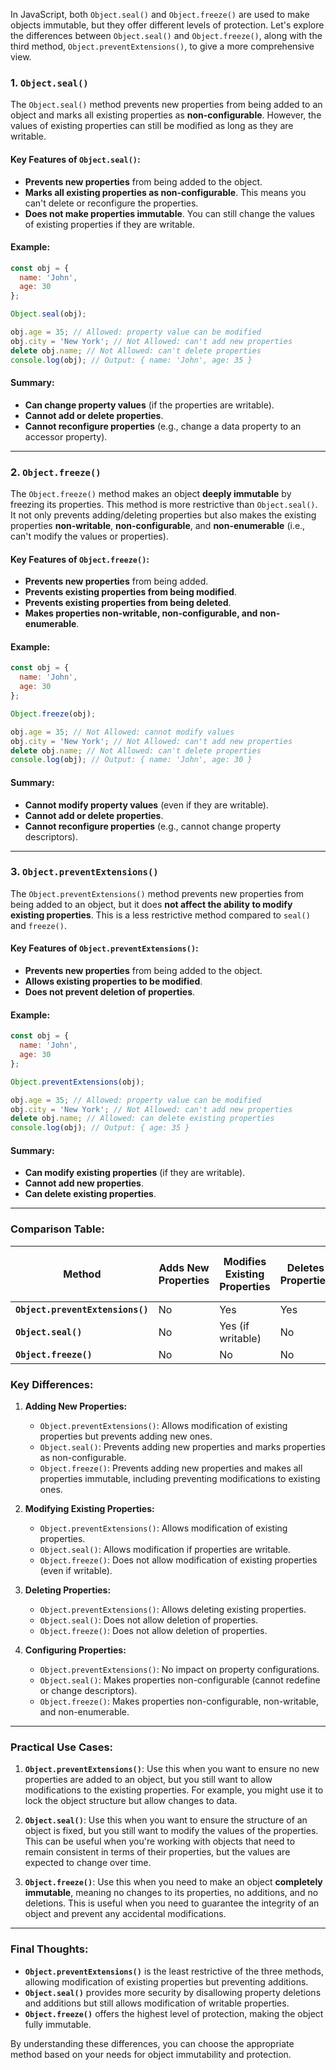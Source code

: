 In JavaScript, both `Object.seal()` and `Object.freeze()` are used to make objects immutable, but they offer different levels of protection. Let's explore the differences between `Object.seal()` and `Object.freeze()`, along with the third method, `Object.preventExtensions()`, to give a more comprehensive view.

### 1. **`Object.seal()`**

The `Object.seal()` method prevents new properties from being added to an object and marks all existing properties as **non-configurable**. However, the values of existing properties can still be modified as long as they are writable.

#### Key Features of `Object.seal()`:
- **Prevents new properties** from being added to the object.
- **Marks all existing properties as non-configurable**. This means you can't delete or reconfigure the properties.
- **Does not make properties immutable**. You can still change the values of existing properties if they are writable.

#### Example:
```javascript
const obj = {
  name: 'John',
  age: 30
};

Object.seal(obj);

obj.age = 35; // Allowed: property value can be modified
obj.city = 'New York'; // Not Allowed: can't add new properties
delete obj.name; // Not Allowed: can't delete properties
console.log(obj); // Output: { name: 'John', age: 35 }
```

#### Summary:
- **Can change property values** (if the properties are writable).
- **Cannot add or delete properties**.
- **Cannot reconfigure properties** (e.g., change a data property to an accessor property).

---

### 2. **`Object.freeze()`**

The `Object.freeze()` method makes an object **deeply immutable** by freezing its properties. This method is more restrictive than `Object.seal()`. It not only prevents adding/deleting properties but also makes the existing properties **non-writable**, **non-configurable**, and **non-enumerable** (i.e., can't modify the values or properties).

#### Key Features of `Object.freeze()`:
- **Prevents new properties** from being added.
- **Prevents existing properties from being modified**.
- **Prevents existing properties from being deleted**.
- **Makes properties non-writable, non-configurable, and non-enumerable**.

#### Example:
```javascript
const obj = {
  name: 'John',
  age: 30
};

Object.freeze(obj);

obj.age = 35; // Not Allowed: cannot modify values
obj.city = 'New York'; // Not Allowed: can't add new properties
delete obj.name; // Not Allowed: can't delete properties
console.log(obj); // Output: { name: 'John', age: 30 }
```

#### Summary:
- **Cannot modify property values** (even if they are writable).
- **Cannot add or delete properties**.
- **Cannot reconfigure properties** (e.g., cannot change property descriptors).

---

### 3. **`Object.preventExtensions()`**

The `Object.preventExtensions()` method prevents new properties from being added to an object, but it does **not affect the ability to modify existing properties**. This is a less restrictive method compared to `seal()` and `freeze()`.

#### Key Features of `Object.preventExtensions()`:
- **Prevents new properties** from being added to the object.
- **Allows existing properties to be modified**.
- **Does not prevent deletion of properties**.

#### Example:
```javascript
const obj = {
  name: 'John',
  age: 30
};

Object.preventExtensions(obj);

obj.age = 35; // Allowed: property value can be modified
obj.city = 'New York'; // Not Allowed: can't add new properties
delete obj.name; // Allowed: can delete existing properties
console.log(obj); // Output: { age: 35 }
```

#### Summary:
- **Can modify existing properties** (if they are writable).
- **Cannot add new properties**.
- **Can delete existing properties**.

---

### **Comparison Table:**

| Method                 | Adds New Properties   | Modifies Existing Properties | Deletes Properties | Makes Properties Non-Configurable |
|------------------------|-----------------------|------------------------------|--------------------|-----------------------------------|
| **`Object.preventExtensions()`** | No                    | Yes                          | Yes                | No                                |
| **`Object.seal()`**          | No                    | Yes (if writable)            | No                 | Yes                               |
| **`Object.freeze()`**        | No                    | No                           | No                 | Yes                               |

### **Key Differences**:

1. **Adding New Properties:**
   - `Object.preventExtensions()`: Allows modification of existing properties but prevents adding new ones.
   - `Object.seal()`: Prevents adding new properties and marks properties as non-configurable.
   - `Object.freeze()`: Prevents adding new properties and makes all properties immutable, including preventing modifications to existing ones.

2. **Modifying Existing Properties:**
   - `Object.preventExtensions()`: Allows modification of existing properties.
   - `Object.seal()`: Allows modification if properties are writable.
   - `Object.freeze()`: Does not allow modification of existing properties (even if writable).

3. **Deleting Properties:**
   - `Object.preventExtensions()`: Allows deleting existing properties.
   - `Object.seal()`: Does not allow deletion of properties.
   - `Object.freeze()`: Does not allow deletion of properties.

4. **Configuring Properties:**
   - `Object.preventExtensions()`: No impact on property configurations.
   - `Object.seal()`: Makes properties non-configurable (cannot redefine or change descriptors).
   - `Object.freeze()`: Makes properties non-configurable, non-writable, and non-enumerable.

---

### **Practical Use Cases:**

1. **`Object.preventExtensions()`**: 
   Use this when you want to ensure no new properties are added to an object, but you still want to allow modifications to the existing properties. For example, you might use it to lock the object structure but allow changes to data.

2. **`Object.seal()`**: 
   Use this when you want to ensure the structure of an object is fixed, but you still want to modify the values of the properties. This can be useful when you're working with objects that need to remain consistent in terms of their properties, but the values are expected to change over time.

3. **`Object.freeze()`**: 
   Use this when you need to make an object **completely immutable**, meaning no changes to its properties, no additions, and no deletions. This is useful when you need to guarantee the integrity of an object and prevent any accidental modifications.

---

### **Final Thoughts:**

- **`Object.preventExtensions()`** is the least restrictive of the three methods, allowing modification of existing properties but preventing additions.
- **`Object.seal()`** provides more security by disallowing property deletions and additions but still allows modification of writable properties.
- **`Object.freeze()`** offers the highest level of protection, making the object fully immutable.

By understanding these differences, you can choose the appropriate method based on your needs for object immutability and protection.